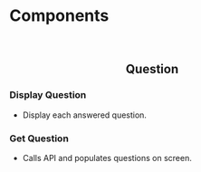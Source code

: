 # Components

</br>

## <div align="center"> Question </div>


### Display Question
* Display each answered question.



### Get Question
* Calls API and populates questions on screen. 